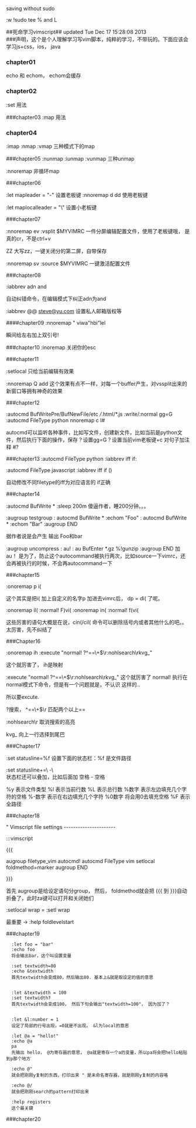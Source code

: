 saving without sudo

:w !sudo tee %
and L

##死命学习vimscript##
updated Tue Dec 17 15:28:08 2013    	
###声明，这个是个人理解学习写vim脚本，纯粹的学习，不带玩的。下面应该会学习js+css，ios， java

### chapter01
  echo 和 echom， echom会缓存
### chapter02
  :set 用法

###chapter03
  :map 用法 

### chapter04
  :imap
  :nmap
  :vmap
  三种模式下的map

###chapter05
  :nunmap
  :iunmap
  :vunmap
  三种unmap

  :nnoremap
  非循环map

###chapter06

  :let mapleader = "-"
  设置老板键
  :nnoremap <leader>d dd
  使用老板键

  :let maplocalleader = "\\"
  设置小老板键

###chapter07

  :nnoremap <leader>ev :vsplit $MYVIMRC<cr>
  一件分屏编辑配置文件，使用了老板键哦， <cr> 是真的cr，不是ctrl+v

  ZZ
  大写zz，一键关闭分的第二屏，自带保存

  :nnoremap <leader>sv :source $MYVIMRC<cr>
  一键激活配置文件

###chapter08

  :iabbrev adn and

  自动纠错命令，在编辑模式下纠正adn为and

  :iabbrev @@    steve@yu.com
  设置私人邮箱版权等

####chapter09
  :nnoremap <leader>" viw<esc>a"<esc>hbi"<esc>lel

  瞬间给左右加上双引号!

###chapter10
  :inoremap <esc> <nop>
  关闭你的esc

###chapter11

  :setlocal 只给当前编辑有效果

  :nnoremap <buffer> Q add 这个效果有点不一样，对每一个buffer产生，对vssplit出来的新窗口等拥有神奇的效果

###chapter12

  :autocmd BufWritePre/BufNewFile/etc */*.html/*.js :write/:normal gg=G
  :autocmd FileType python nnoremap <buffer> <localleader>c I#

  autocmd可以监听各种事件，比如写文件，创建新文件，比如当前是python文件，然后执行下面的操作，保存？设置gg=G？设置当前vim老板键+c 对句子加注释 #?


###chapter13
  :autocmd FileType python     :iabbrev <buffer> iff if:<left>

  :autocmd FileType javascript :iabbrev <buffer> iff if ()<left>

  自动修改不同filetype的iff为对应语言的 if正确


###chapter14

  :autocmd BufWrite * :sleep 200m
  傻逼作者，睡200分钟。。。

  :augroup testgroup
  :    autocmd BufWrite * :echom "Foo"
  :    autocmd BufWrite * :echom "Bar"
  :augroup END

  据作者说是会产生 输出 Foo和bar

  :augroup uncompress
  :  au!
  :  au BufEnter *.gz %!gunzip
  :augroup END
  加 au！ 是为了，防止这个autocommand被执行两次，比如source一下vimrc，还会再被执行的时候，不会再autocommand一下

###chapter15

  :onoremap p i(

  这个其实是把i( 加上自定义的名字p
  加进去vimrc后， dp = di(  了呢。

  :onoremap il( :<c-u>normal! F)vi(<cr>
  :onoremap in( :<c-u>normal! f(vi(<cr>

  这些厉害的语句大概是在说，cin(/cil( 命令可以删除括号内或者其他什么的吧。。太厉害，先不纠结了



###Chapter16

  :onoremap ih :<c-u>execute "normal! ?^==\\+$\r:nohlsearch\rkvg_"<cr>

  这个就厉害了， ih是映射

  :execute "normal! ?^==\\+$\r:nohlsearch\rkvg_"<cr>
  这个就厉害了
  normal! 执行在normal模式下命令，但是有一个问题就是，不认识 <cr>这样的..
  
  所以要excute.
  
  ?搜索， ^==\\+$\r 匹配两个以上==
  
  :nohlsearch\r 取消搜索的高亮
  
  kvg_ 向上一行选择到尾巴

###Chapter17

  :set statusline=%f
  设置下面的状态栏：%f 是文件路径

  :set statusline+=\ -\      
  状态栏还可以叠加，比如后面加 空格 - 空格

  %y 表示文件类型
  %l 表示当前行数
  %L 表示总行数
  %数字  表示左边填充几个字符的空格
  %-数字  表示在右边填充几个字符
  %0数字  将会用0去填充空格
  %F 表示全路径

###chapter18

  " Vimscript file settings ---------------------- 

  :::vimscript
  
  {{{
  
  augroup filetype_vim
      autocmd!
      autocmd FileType vim setlocal foldmethod=marker
  augroup END
  
   }}}


  首先 augroup是给设定语句分group， 然后， foldmethod就会把 \{\{\{ 到 \}\}\}自动折叠了，此时za键可以打开和关闭她们

  :setlocal wrap  = :setl wrap

  最重要 -> :help foldlevelstart

###chapter19

      :let foo = "bar"
      :echo foo    
      将会输出bar，这个叫设置变量

      :set textwidth=80
      :echo &textwidth
      首先textwidth会变成80，然后输出80. 基本上&就是取设定的值的意思


      :let &textwidth = 100
      :set textwidth?
      首先textwidth会变成100， 然后下句会输出"textwidth=100"， 因为加了？


      :let &l:number = 1
      设定了局部的行号出现，=0就是不出现。 &l为local的意思

      :let @a = "hello!"
      :echo @a
      pa
      先输出 hello， @为寄存器的意思， @a就是寄存一个a的变量，所以pa将会把hello粘贴到p那个地方

      :echo @"
      就会把刚刚y复制的东西，打印出来 " 是未命名寄存器，就是刚刚y复制的内容咯

      :echo @/
      就会把刚刚search的pattern打印出来

      :help registers
      这个最关键

###chapter20





